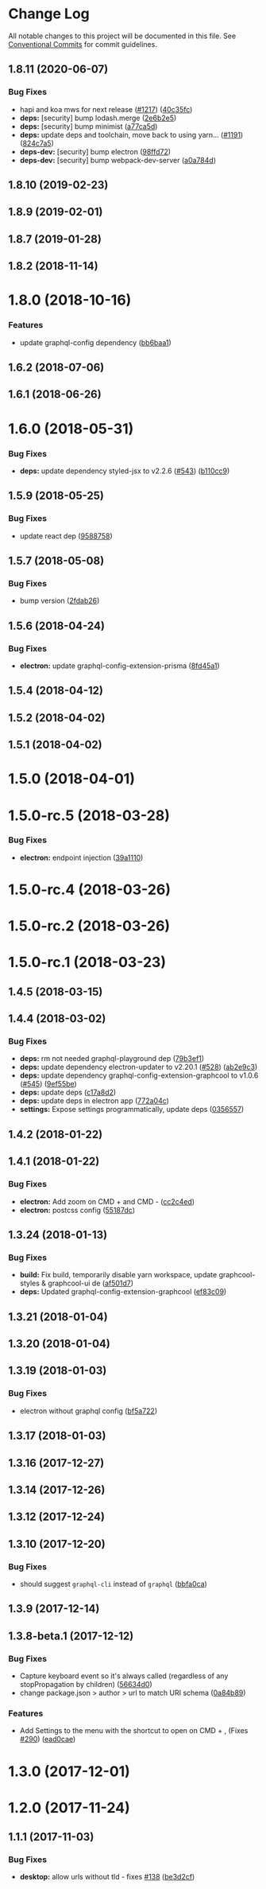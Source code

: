 # Change Log

All notable changes to this project will be documented in this file.
See [Conventional Commits](https://conventionalcommits.org) for commit guidelines.

## 1.8.11 (2020-06-07)


### Bug Fixes

* hapi and koa mws for next release ([#1217](https://github.com/graphcool/graphql-playground/issues/1217)) ([40c35fc](https://github.com/graphcool/graphql-playground/commit/40c35fc4c73b939d002c9d2dff51eed5dd0b6aa9))
* **deps:** [security] bump lodash.merge ([2e6b2e5](https://github.com/graphcool/graphql-playground/commit/2e6b2e5fc59c9f7fbbad5398d0defc1a0b3bd849))
* **deps:** [security] bump minimist ([a77ca5d](https://github.com/graphcool/graphql-playground/commit/a77ca5d64d9fe7b209e8a732d189570ba750eb3e))
* **deps:** update deps and toolchain, move back to using yarn… ([#1191](https://github.com/graphcool/graphql-playground/issues/1191)) ([824c7a5](https://github.com/graphcool/graphql-playground/commit/824c7a57f0284f022726a8b8840aafc3e8720ccd))
* **deps-dev:** [security] bump electron ([98ffd72](https://github.com/graphcool/graphql-playground/commit/98ffd722362820a867a9eef9ef51e5098f45afde))
* **deps-dev:** [security] bump webpack-dev-server ([a0a784d](https://github.com/graphcool/graphql-playground/commit/a0a784dd57af53799e781b876c9c80354e37c6a0))



## 1.8.10 (2019-02-23)



## 1.8.9 (2019-02-01)



## 1.8.7 (2019-01-28)



## 1.8.2 (2018-11-14)



# 1.8.0 (2018-10-16)


### Features

* update graphql-config dependency ([bb6baa1](https://github.com/graphcool/graphql-playground/commit/bb6baa1c26a0f72af73018acbe722c979f892322))



## 1.6.2 (2018-07-06)



## 1.6.1 (2018-06-26)



# 1.6.0 (2018-05-31)


### Bug Fixes

* **deps:** update dependency styled-jsx to v2.2.6 ([#543](https://github.com/graphcool/graphql-playground/issues/543)) ([b110cc9](https://github.com/graphcool/graphql-playground/commit/b110cc95c3d68cb7fae136b5d1dbbeb49b8a603d))



## 1.5.9 (2018-05-25)


### Bug Fixes

* update react dep ([9588758](https://github.com/graphcool/graphql-playground/commit/95887589a7d56570ce6007cd7d164bfc89c8a690))



## 1.5.7 (2018-05-08)


### Bug Fixes

* bump version ([2fdab26](https://github.com/graphcool/graphql-playground/commit/2fdab263f904fc38e3373f5cc3c8dcaa9342d42e))



## 1.5.6 (2018-04-24)


### Bug Fixes

* **electron:** update graphql-config-extension-prisma ([8fd45a1](https://github.com/graphcool/graphql-playground/commit/8fd45a1c27172722c335b4c84b793813c2d52b7e))



## 1.5.4 (2018-04-12)



## 1.5.2 (2018-04-02)



## 1.5.1 (2018-04-02)



# 1.5.0 (2018-04-01)



# 1.5.0-rc.5 (2018-03-28)


### Bug Fixes

* **electron:** endpoint injection ([39a1110](https://github.com/graphcool/graphql-playground/commit/39a1110a0284ef05c73ada3892c585c85e6e14a2))



# 1.5.0-rc.4 (2018-03-26)



# 1.5.0-rc.2 (2018-03-26)



# 1.5.0-rc.1 (2018-03-23)



## 1.4.5 (2018-03-15)



## 1.4.4 (2018-03-02)


### Bug Fixes

* **deps:** rm not needed graphql-playground dep ([79b3ef1](https://github.com/graphcool/graphql-playground/commit/79b3ef1f987484923c272dbbc18890433e5f3340))
* **deps:** update dependency electron-updater to v2.20.1 ([#528](https://github.com/graphcool/graphql-playground/issues/528)) ([ab2e9c3](https://github.com/graphcool/graphql-playground/commit/ab2e9c3d43f2225b546d93473bbde47535365f8e))
* **deps:** update dependency graphql-config-extension-graphcool to v1.0.6 ([#545](https://github.com/graphcool/graphql-playground/issues/545)) ([9ef55be](https://github.com/graphcool/graphql-playground/commit/9ef55bec0fd3359121ab65fa2a5ff55231feeaec))
* **deps:** update deps ([c17a8d2](https://github.com/graphcool/graphql-playground/commit/c17a8d25779ba7d3e6e0b18e9b45df86c410c4f5))
* **deps:** update deps in electron app ([772a04c](https://github.com/graphcool/graphql-playground/commit/772a04cfc684c2e38c376a9ef3abe311090c96d4))
* **settings:** Expose settings programmatically, update deps ([0356557](https://github.com/graphcool/graphql-playground/commit/03565573869f240675aaa5399bb5f0ac097455c5))



## 1.4.2 (2018-01-22)



## 1.4.1 (2018-01-22)


### Bug Fixes

* **electron:** Add zoom on CMD + and CMD - ([cc2c4ed](https://github.com/graphcool/graphql-playground/commit/cc2c4edc48c986aa55a76c56362e5109eb393b1f))
* **electron:** postcss config ([55187dc](https://github.com/graphcool/graphql-playground/commit/55187dcbed2be9c48f24424e6d3ee5f2d60e11e5))



## 1.3.24 (2018-01-13)


### Bug Fixes

* **build:** Fix build, temporarily disable yarn workspace, update graphcool-styles & graphcool-ui de ([af501d7](https://github.com/graphcool/graphql-playground/commit/af501d7a754a14dbacc76439a77434f892828482))
* **deps:** Updated graphql-config-extension-graphcool ([ef83c09](https://github.com/graphcool/graphql-playground/commit/ef83c097c018a42f7ee65529d6af4ea3928a4281))



## 1.3.21 (2018-01-04)



## 1.3.20 (2018-01-04)



## 1.3.19 (2018-01-03)


### Bug Fixes

* electron without graphql config ([bf5a722](https://github.com/graphcool/graphql-playground/commit/bf5a722f484a644a1a64e536ba6bd375dbfce928))



## 1.3.17 (2018-01-03)



## 1.3.16 (2017-12-27)



## 1.3.14 (2017-12-26)



## 1.3.12 (2017-12-24)



## 1.3.10 (2017-12-20)


### Bug Fixes

* should suggest `graphql-cli` instead of `graphql` ([bbfa0ca](https://github.com/graphcool/graphql-playground/commit/bbfa0ca935dea618208f76c58b86363f27ddf595))



## 1.3.9 (2017-12-14)



## 1.3.8-beta.1 (2017-12-12)


### Bug Fixes

* Capture keyboard event so it's always called (regardless of any stopPropagation by children) ([56634d0](https://github.com/graphcool/graphql-playground/commit/56634d0c7079854888a7d2d5ec0936d8fd0b06a5))
* change package.json > author > url to match URI schema ([0a84b89](https://github.com/graphcool/graphql-playground/commit/0a84b89f6a94aeecdf48217b1de661181e0b5741))


### Features

* Add Settings to the menu with the shortcut to open on CMD + , (Fixes [#290](https://github.com/graphcool/graphql-playground/issues/290)) ([ead0cae](https://github.com/graphcool/graphql-playground/commit/ead0cae5c4d069f87b61a6cd17d5855f5e215b81))



# 1.3.0 (2017-12-01)



# 1.2.0 (2017-11-24)



## 1.1.1 (2017-11-03)


### Bug Fixes

* **desktop:** allow urls without tld - fixes [#138](https://github.com/graphcool/graphql-playground/issues/138) ([be3d2cf](https://github.com/graphcool/graphql-playground/commit/be3d2cfe219211393b6438332b553e6e3d9b7493))

